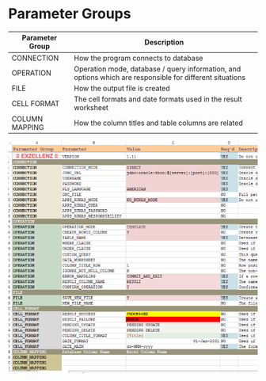 # Parameter Groups

| Parameter Group | Description |
| --- | --- |
| CONNECTION | How the program connects to database |
| OPERATION | Operation mode, database / query information, and options which are responsible for different situations |
| FILE | How the output file is created |
| CELL FORMAT | The cell formats and date formats used in the result worksheet |
| COLUMN MAPPING | How the column titles and table columns are related |

<img src="pic/image2.png"/>

